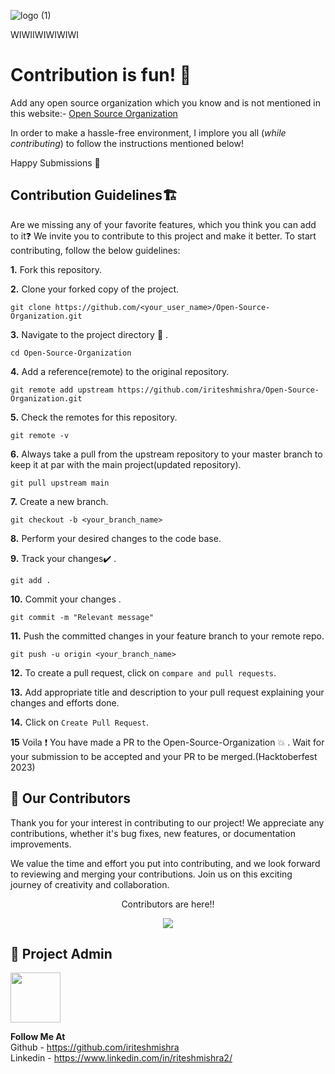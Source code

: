 ![logo (1)](https://i.postimg.cc/TPkD2wcm/271873265-e861b9af-9f7c-4cda-b833-d5c14a615025.png)

WIWIIWIWIWIWI 

# Contribution is fun! :green_heart:

Add any open source organization which you know and is not mentioned in this website:- [Open Source Organization](https://iriteshmishra.github.io/Open-Source-Organization/) 

In order to make a hassle-free environment, I implore you all (_while contributing_) to follow the instructions mentioned below!

Happy Submissions :slightly_smiling_face:

## Contribution Guidelines🏗

Are we missing any of your favorite features, which you think you can add to it❓ We invite you to contribute to this project and make it better. 
To start contributing, follow the below guidelines: 

**1.**  Fork this repository.

**2.**  Clone your forked copy of the project.

```
git clone https://github.com/<your_user_name>/Open-Source-Organization.git
```

**3.** Navigate to the project directory :file_folder: .

```
cd Open-Source-Organization
```

**4.** Add a reference(remote) to the original repository.

```
git remote add upstream https://github.com/iriteshmishra/Open-Source-Organization.git
```

**5.** Check the remotes for this repository.

```
git remote -v
```

**6.** Always take a pull from the upstream repository to your master branch to keep it at par with the main project(updated repository).

```
git pull upstream main
```

**7.** Create a new branch.

```
git checkout -b <your_branch_name>
```

**8.** Perform your desired changes to the code base.

**9.** Track your changes:heavy_check_mark: .

```
git add . 
```

**10.** Commit your changes .

```
git commit -m "Relevant message"
```

**11.** Push the committed changes in your feature branch to your remote repo.

```
git push -u origin <your_branch_name>
```

**12.** To create a pull request, click on `compare and pull requests`.

**13.** Add appropriate title and description to your pull request explaining your changes and efforts done.

**14.** Click on `Create Pull Request`.


**15** Voila :exclamation: You have made a PR to the Open-Source-Organization :boom: . Wait for your submission to be accepted and your PR to be merged.(Hacktoberfest 2023)

## 🤝 Our Contributors

Thank you for your interest in contributing to our project! We appreciate any contributions, whether it's bug fixes, new features, or documentation improvements.

We value the time and effort you put into contributing, and we look forward to reviewing and merging your contributions. Join us on this exciting journey of creativity and collaboration.

<!-- a big thanks to all the contributors -->
<p align=center>Contributors are here!!</p>

<center>
<a href="https://github.com/iriteshmishra/Open-Source-Organization/graphs/contributors">
  <img src="https://contrib.rocks/image?repo=iriteshmishra/Open-Source-Organization" />
</a>
</center>

## 🤠 Project Admin 

<a href="https://github.com/iriteshmishra"><img src="https://i.postimg.cc/NFdVpR8F/Formal-2.jpg" height="80px"/></a>

<b>Follow Me At</b>
<br>
Github - https://github.com/iriteshmishra
<br>
Linkedin - https://www.linkedin.com/in/riteshmishra2/


